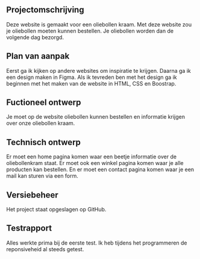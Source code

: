 ## Projectomschrijving

Deze website is gemaakt voor een oliebollen kraam. Met deze website zou je oliebollen moeten kunnen bestellen. Je oliebollen worden dan de volgende dag bezorgd. 


## Plan van aanpak

Eerst ga ik kijken op andere websites om inspiratie te krijgen. Daarna ga ik een design maken in Figma. Als ik tevreden ben met het design ga ik beginnen met het maken van de website in HTML, CSS en Boostrap.


## Fuctioneel ontwerp 

Je moet op de website oliebollen kunnen bestellen en informatie krijgen over onze oliebollen kraam.


## Technisch ontwerp

Er moet een home pagina komen waar een beetje informatie over de oliebollenkram staat. Er moet ook een winkel pagina komen waar je alle producten kan bestellen. En er moet een contact pagina komen waar je een mail kan sturen via een form.


## Versiebeheer

Het project staat opgeslagen op GitHub. 


## Testrapport

Alles werkte prima bij de eerste test. Ik heb tijdens het programmeren de reponsiveheid al steeds getest.
